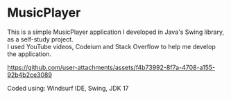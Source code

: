 # MusicPlayer
This is a simple MusicPlayer application I developed in Java's Swing library, as a self-study project. <br>
I used YouTube videos, Codeium and Stack Overflow to help me develop the application. <br>

https://github.com/user-attachments/assets/f4b73992-8f7a-4708-a155-92b4b2ce3089

 
Coded using: Windsurf IDE, Swing, JDK 17
 
